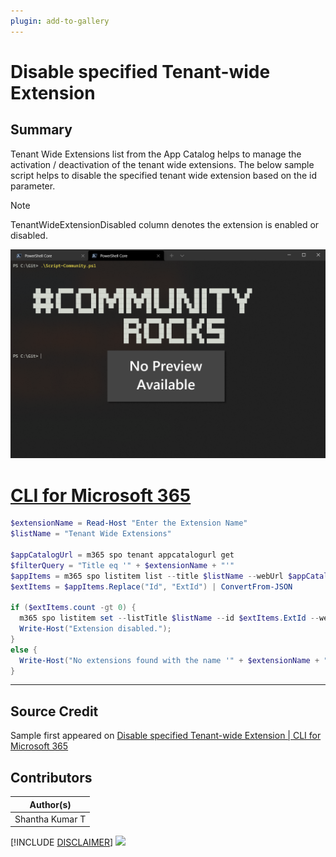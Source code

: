 ```yaml
---
plugin: add-to-gallery
---
```


# Disable specified Tenant-wide Extension

## Summary

Tenant Wide Extensions list from the App Catalog helps to manage the activation / deactivation of the tenant wide extensions. The below sample script helps to disable the specified tenant wide extension based on the id parameter.

> [!Note]
> TenantWideExtensionDisabled column denotes the extension is enabled or disabled.
 
![Example Screenshot](assets/example.png)
 
# [CLI for Microsoft 365](#tab/cli-m365-ps)
```powershell
$extensionName = Read-Host "Enter the Extension Name"
$listName = "Tenant Wide Extensions"

$appCatalogUrl = m365 spo tenant appcatalogurl get
$filterQuery = "Title eq '" + $extensionName + "'"
$appItems = m365 spo listitem list --title $listName --webUrl $appCatalogUrl --fields "Id,Title" --filter $filterQuery --output json
$extItems = $appItems.Replace("Id", "ExtId") | ConvertFrom-JSON

if ($extItems.count -gt 0) {
  m365 spo listitem set --listTitle $listName --id $extItems.ExtId --webUrl $appCatalogUrl --TenantWideExtensionDisabled "true" >$null 2>&1
  Write-Host("Extension disabled.");
}
else {
  Write-Host("No extensions found with the name '" + $extensionName + "'.");
}
```
***


## Source Credit

Sample first appeared on [Disable specified Tenant-wide Extension | CLI for Microsoft 365](https://pnp.github.io/cli-microsoft365/sample-scripts/spo/disable-tenant-wide-extension/)

## Contributors

| Author(s) |
|-----------|
| Shantha Kumar T |


[!INCLUDE [DISCLAIMER](../../docfx/includes/DISCLAIMER.md)]
<img src="https://telemetry.sharepointpnp.com/script-samples/scripts/spo-disable-tenant-wide-extension" aria-hidden="true" />